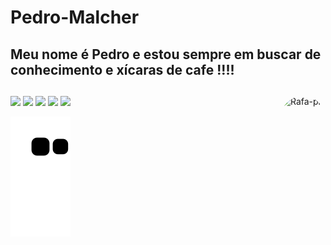 # Pedro-Malcher
## Meu nome é Pedro e estou sempre em buscar de conhecimento e xícaras de cafe !!!!
<div align="center">
  <a href="https://github.com/Snooway21">
  
</div>

  <img align="right" alt="Rafa-pic" height="150" style="border-radius:50px;" src="https://cdn-0.imagensemoldes.com.br/wp-content/uploads/2020/02/Super-Mario-Yoshi-PNG-05-1496x1536.png">
</div>
  
  ##
 
<div> 
  <a href="https://www.youtube.com/channel/UCtBdR799VTTP-Q-ro4Un8-w" target="_blank"><img src="https://img.shields.io/badge/YouTube-FF0000?style=for-the-badge&logo=youtube&logoColor=white" target="_blank"></a>
  <a href="https://www.instagram.com/pedromallcher/" target="_blank"><img src="https://img.shields.io/badge/-Instagram-%23E4405F?style=for-the-badge&logo=instagram&logoColor=white" target="_blank"></a>
 	<a href="https://www.twitch.tv/pedromalcher21" target="_blank"><img src="https://img.shields.io/badge/Twitch-9146FF?style=for-the-badge&logo=twitch&logoColor=white" target="_blank"></a>
 <a href="Pedromallcher#5902" target="_blank"><img src="https://img.shields.io/badge/Discord-7289DA?style=for-the-badge&logo=discord&logoColor=white" target="_blank"></a> 
  <a href = "mailto:pedromalcher18@gmail.com"><img src="https://img.shields.io/badge/-Gmail-%23333?style=for-the-badge&logo=gmail&logoColor=white" target="_blank"></a>

 
  ![Snake animation](https://github.com/rafaballerini/rafaballerini/blob/output/github-contribution-grid-snake.svg)
 
</div>
